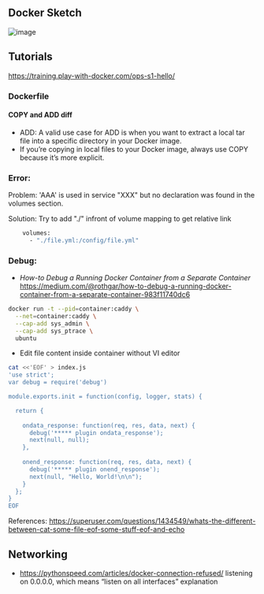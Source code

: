 ## Docker Sketch
![image](https://user-images.githubusercontent.com/2858081/119145525-a2172b00-ba41-11eb-8401-30aa9cc33a35.png)

## Tutorials
https://training.play-with-docker.com/ops-s1-hello/

### Dockerfile
#### COPY and ADD diff
+ ADD: A valid use case for ADD is when you want to extract a local tar file into a specific directory in your Docker image. 
+ If you’re copying in local files to your Docker image, always use COPY because it’s more explicit.


### Error:
Problem: 'AAA' is used in service "XXX" but no declaration was found in the volumes section.

Solution: Try to add "./" infront of volume mapping to get relative link
```bash
    volumes:
      - "./file.yml:/config/file.yml"
```


### Debug:
+ *How-to Debug a Running Docker Container from a Separate Container*
https://medium.com/@rothgar/how-to-debug-a-running-docker-container-from-a-separate-container-983f11740dc6
```bash
docker run -t --pid=container:caddy \
  --net=container:caddy \
  --cap-add sys_admin \
  --cap-add sys_ptrace \
  ubuntu
```

+ Edit file content inside container without VI editor
```bash
cat <<'EOF' > index.js
'use strict';
var debug = require('debug')

module.exports.init = function(config, logger, stats) {

  return {
   
    ondata_response: function(req, res, data, next) {
      debug('***** plugin ondata_response');
      next(null, null);
    },
    
    onend_response: function(req, res, data, next) {
      debug('***** plugin onend_response');
      next(null, "Hello, World!\n\n");
    }
  };
}
EOF 

```
References: https://superuser.com/questions/1434549/whats-the-different-between-cat-some-file-eof-some-stuff-eof-and-echo



## Networking
+ https://pythonspeed.com/articles/docker-connection-refused/  listening on 0.0.0.0, which means “listen on all interfaces” explanation
